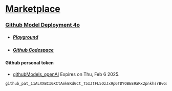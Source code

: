 ﻿# [Marketplace](github.com/marketplace/models)


### [Github Model Deployment 4o](https://github.com/marketplace/models/azure-openai/gpt-4o)
- ##### [Playground](github.com/marketplace/models/azure-openai/gpt-4o/playground)
- ##### [Github Codespace](vigilant-chainsaw-rpvpqv569x6h575v.github.dev)

#### Github personal token
- [githubModels_openAI](https://github.com/settings/personal-access-tokens/3909071) Expires on Thu, Feb 6 2025.
```bash
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
```



